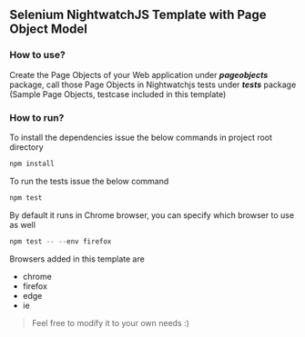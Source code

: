 ## Selenium NightwatchJS Template with Page Object Model

### How to use?
Create the Page Objects of your Web application under **_pageobjects_** package, call those Page Objects in Nightwatchjs tests under **_tests_** package (Sample Page Objects, testcase included in this template)

### How to run?
To install the dependencies issue the below commands in project root directory
```javascript
npm install
``` 
To run the tests issue the below command
```javascript
npm test
``` 
By default it runs in Chrome browser, you can specify which browser to use as well
```javascript
npm test -- --env firefox
```

Browsers added in this template are 
* chrome
* firefox
* edge
* ie

> Feel free to modify it to your own needs :)